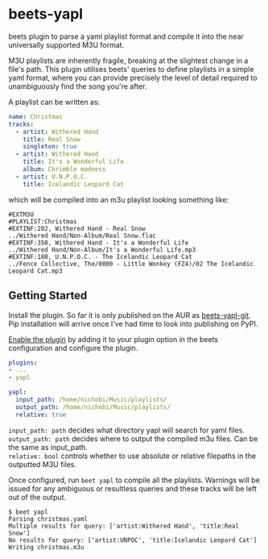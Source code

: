 beets-yapl
==================

beets plugin to parse a yaml playlist format and compile it into the near universally supported M3U format.

M3U playlists are inherently fragile, breaking at the slightest change in a file's path. This plugin utilises beets' queries to define playlists in a simple yaml format, where you can provide precisely the level of detail required to unambiguously find the song you're after.

A playlist can be written as:
```yaml
name: Christmas
tracks:
  - artist: Withered Hand
    title: Real Snow
    singleton: true
  - artist: Withered Hand
    title: It's a Wonderful Life
    album: Chrimble madness
  - artist: U.N.P.O.C.
    title: Icelandic Leopard Cat
```
which will be compiled into an m3u playlist looking something like:
```m3u
#EXTM3U
#PLAYLIST:Christmas
#EXTINF:202, Withered Hand - Real Snow
../Withered Hand/Non-Album/Real Snow.flac
#EXTINF:350, Withered Hand - It's a Wonderful Life
../Withered Hand/Non-Album/It's a Wonderful Life.mp3
#EXTINF:180, U.N.P.O.C. - The Icelandic Leopard Cat
../Fence Collective, The/0000 - Little Wonkey (FZ4)/02 The Icelandic Leopard Cat.mp3
```

Getting Started
---------------
Install the plugin. So far it is only published on the AUR as [beets-yapl-git](https://aur.archlinux.org/packages/beets-yapl-git). Pip installation will arrive once I've had time to look into publishing on PyPI.

[Enable the plugin](https://beets.readthedocs.io/en/latest/plugins/index.html#using-plugins) by adding it to your plugin option in the beets configuration and configure the plugin.
```yaml
plugins:
- ...
- yapl

yapl:
  input_path: /home/nichobi/Music/playlists/
  output_path: /home/nichobi/Music/playlists/
  relative: true
```

`input_path: path` decides what directory yapl will search for yaml files.  
`output_path: path` decides where to output the compiled m3u files. Can be the same as input_path.  
`relative: bool` controls whether to use absolute or relative filepaths in the outputted M3U files.

Once configured, run `beet yapl` to compile all the playlists. Warnings will be issued for any ambiguous or resultless queries and these tracks will be left out of the output.

```
$ beet yapl
Parsing christmas.yaml
Multiple results for query: ['artist:Withered Hand', 'title:Real Snow']
No results for query: ['artist:UNPOC', 'title:Icelandic Leopard Cat']
Writing christmas.m3u
```
